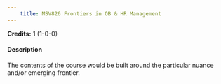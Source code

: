 ```yaml
---
    title: MSV826 Frontiers in OB & HR Management
---
```

**Credits:** 1 (1-0-0)



#### Description 
The contents of the course would be built around the particular nuance and/or emerging frontier.